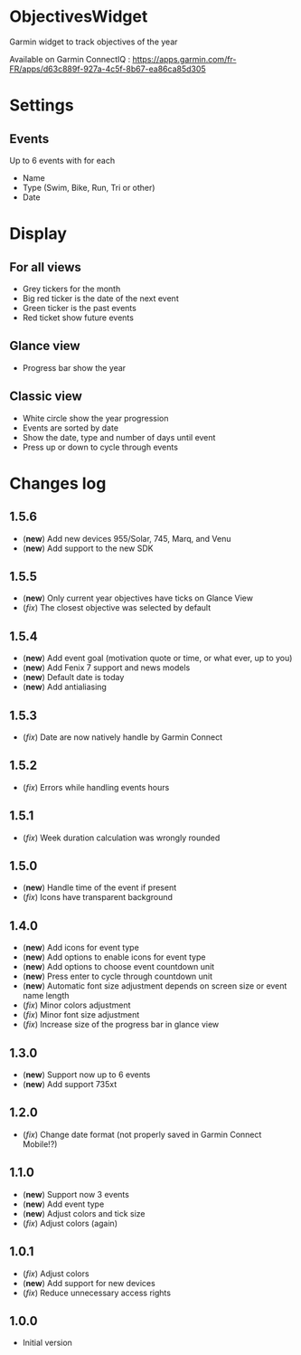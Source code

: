 # ObjectivesWidget
Garmin widget to track objectives of the year

Available on Garmin ConnectIQ : https://apps.garmin.com/fr-FR/apps/d63c889f-927a-4c5f-8b67-ea86ca85d305

# Settings

## Events
Up to 6 events with for each
* Name
* Type (Swim, Bike, Run, Tri or other)
* Date

# Display
## For all views
* Grey tickers for the month
* Big red ticker is the date of the next event
* Green ticker is the past events
* Red ticket show future events

## Glance view
* Progress bar show the year

## Classic view
* White circle show the year progression
* Events are sorted by date
* Show the date, type and number of days until event
* Press up or down to cycle through events

# Changes log
## 1.5.6
* (**new**) Add new devices 955/Solar, 745, Marq, and Venu
* (**new**) Add support to the new SDK

## 1.5.5
* (**new**) Only current year objectives have ticks on Glance View
* (*fix*) The closest objective was selected by default

## 1.5.4
* (**new**) Add event goal (motivation quote or time, or what ever,  up to you)
* (**new**) Add Fenix 7 support and news models
* (**new**) Default date is today
* (**new**) Add antialiasing

## 1.5.3
* (*fix*) Date are now natively handle by Garmin Connect

## 1.5.2
* (*fix*) Errors while handling events hours

## 1.5.1
* (*fix*) Week duration calculation was wrongly rounded

## 1.5.0
* (**new**) Handle time of the event if present
* (*fix*) Icons have transparent background

## 1.4.0
* (**new**) Add icons for event type
* (**new**) Add options to enable icons for event type
* (**new**) Add options to choose event countdown unit
* (**new**) Press enter to cycle through countdown unit
* (**new**) Automatic font size adjustment depends on screen size or event name length
* (*fix*) Minor colors adjustment
* (*fix*) Minor font size adjustment
* (*fix*) Increase size of the progress bar in glance view

## 1.3.0
* (**new**) Support now up to 6 events
* (**new**) Add support 735xt

## 1.2.0
* (*fix*) Change date format (not properly saved in Garmin Connect Mobile!?)

## 1.1.0
* (**new**) Support now 3 events
* (**new**) Add event type
* (**new**) Adjust colors and tick size
* (*fix*) Adjust colors (again)

## 1.0.1
* (*fix*) Adjust colors
* (**new**) Add support for new devices
* (*fix*) Reduce unnecessary access rights

## 1.0.0
* Initial version
